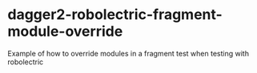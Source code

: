 # dagger2-robolectric-fragment-module-override
Example of how to override modules in a fragment test when testing with robolectric
